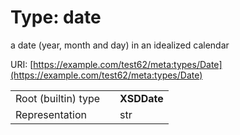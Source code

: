 
# Type: date


a date (year, month and day) in an idealized calendar

URI: [https://example.com/test62/meta:types/Date](https://example.com/test62/meta:types/Date)

|  |  |  |
| --- | --- | --- |
| Root (builtin) type | | **XSDDate** |
| Representation | | str |
